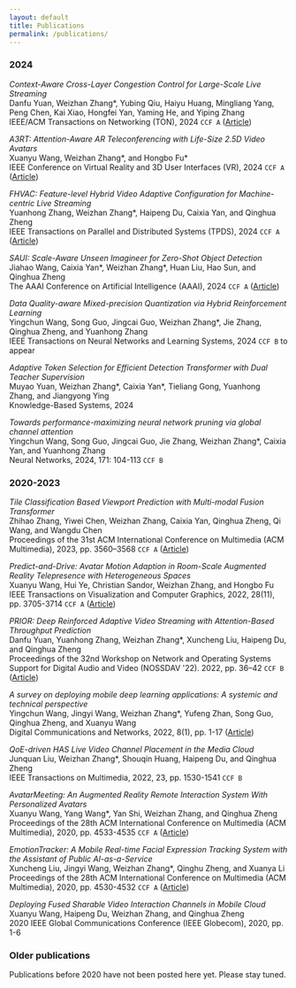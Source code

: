 ```yaml
---
layout: default
title: Publications
permalink: /publications/
---
```


### 2024

_Context-Aware Cross-Layer Congestion Control for Large-Scale Live Streaming_<br>
Danfu Yuan, Weizhan Zhang\*, Yubing Qiu, Haiyu Huang, Mingliang Yang, Peng Chen, Kai Xiao, Hongfei Yan, Yaming He, and Yiping Zhang<br>
IEEE/ACM Transactions on Networking (TON), 2024 `CCF A` ([Article](https://www.computer.org/csdl/journal/nt/5555/01/10530225/1WWdRJwv0bK))

_A3RT: Attention-Aware AR Teleconferencing with Life-Size 2.5D Video Avatars_<br>
Xuanyu Wang, Weizhan Zhang\*, and Hongbo Fu\*<br> 
IEEE Conference on Virtual Reality and 3D User Interfaces (VR), 2024 `CCF A` ([Article](https://www.computer.org/csdl/proceedings-article/vr/2024/740200a211/1Wab6AP8cus))
 
_FHVAC: Feature-level Hybrid Video Adaptive Configuration for Machine-centric Live Streaming_<br>
Yuanhong Zhang, Weizhan Zhang\*, Haipeng Du, Caixia Yan, and Qinghua Zheng<br>
IEEE Transactions on Parallel and Distributed Systems (TPDS), 2024 `CCF A` ([Article](https://ieeexplore.ieee.org/abstract/document/10458078))
 
_SAUI: Scale-Aware Unseen Imagineer for Zero-Shot Object Detection_<br>
Jiahao Wang, Caixia Yan\*, Weizhan Zhang\*, Huan Liu, Hao Sun, and Qinghua Zheng<br>
The AAAI Conference on Artificial Intelligence (AAAI), 2024 `CCF A` ([Article](https://ojs.aaai.org/index.php/AAAI/article/view/28353))

_Data Quality-aware Mixed-precision Quantization via Hybrid Reinforcement Learning_<br>
Yingchun Wang, Song Guo, Jingcai Guo, Weizhan Zhang\*, Jie Zhang, Qinghua Zheng, and Yuanhong Zhang<br>
IEEE Transactions on Neural Networks and Learning Systems, 2024 `CCF B` to appear

_Adaptive Token Selection for Efficient Detection Transformer with Dual Teacher Supervision_<br>
Muyao Yuan, Weizhan Zhang\*, Caixia Yan\*, Tieliang Gong, Yuanhong Zhang, and Jiangyong Ying<br>
Knowledge-Based Systems, 2024

_Towards performance-maximizing neural network pruning via global channel attention_<br>
Yingchun Wang, Song Guo, Jingcai Guo, Jie Zhang, Weizhan Zhang\*, Caixia Yan, and Yuanhong Zhang<br>
Neural Networks, 2024, 171: 104-113 `CCF B`

### 2020-2023

_Tile Classification Based Viewport Prediction with Multi-modal Fusion Transformer_<br>
Zhihao Zhang, Yiwei Chen, Weizhan Zhang, Caixia Yan, Qinghua Zheng, Qi Wang, and Wangdu Chen<br> 
Proceedings of the 31st ACM International Conference on Multimedia (ACM Multimedia), 2023, pp. 3560–3568 `CCF A` ([Article](https://arxiv.org/pdf/2309.14704.pdf))

_Predict-and-Drive: Avatar Motion Adaption in Room-Scale Augmented Reality Telepresence with Heterogeneous Spaces_<br>
Xuanyu Wang, Hui Ye, Christian Sandor, Weizhan Zhang, and Hongbo Fu<br>
IEEE Transactions on Visualization and Computer Graphics, 2022, 28(11), pp. 3705-3714 `CCF A` ([Article](https://hal.science/hal-04357778/document))

_PRIOR: Deep Reinforced Adaptive Video Streaming with Attention-Based Throughput Prediction_<br>
Danfu Yuan, Yuanhong Zhang, Weizhan Zhang\*, Xuncheng Liu, Haipeng Du, and Qinghua Zheng<br>
Proceedings of the 32nd Workshop on Network and Operating Systems Support for Digital Audio and Video (NOSSDAV '22). 2022, pp. 36–42 `CCF B` ([Article](https://dl.acm.org/doi/pdf/10.1145/3534088.3534348))

_A survey on deploying mobile deep learning applications: A systemic and technical perspective_<br>
Yingchun Wang, Jingyi Wang, Weizhan Zhang\*, Yufeng Zhan, Song Guo, Qinghua Zheng, and Xuanyu Wang<br>
Digital Communications and Networks, 2022, 8(1), pp. 1-17 ([Article](https://pdf.sciencedirectassets.com/312219/1-s2.0-S2352864821X00053/1-s2.0-S2352864821000298/main.pdf?X-Amz-Security-Token=IQoJb3JpZ2luX2VjEOX%2F%2F%2F%2F%2F%2F%2F%2F%2F%2FwEaCXVzLWVhc3QtMSJGMEQCIAiYvjDYzvTqcZm8%2BLk%2FP0yaXPlTQhhkuMvSV6tOR51hAiBPOcGtwJRIDGXpfDszzDO4VxJnkjPwqvoCQFJOX2x2Qiq8BQju%2F%2F%2F%2F%2F%2F%2F%2F%2F%2F8BEAUaDDA1OTAwMzU0Njg2NSIM8nsaOcYyHmNlo6boKpAFdHse8aVSZ74Dl5djHrJOw5AHNe%2BZdGwRvLjfA8KJpYJLPkcYtEfm2lLePgQLX6PtysZF4sX8MRM4lWh0C4tiVSGjAqj9ijULfAcylj%2B70sKsFslHTx8%2B%2B7SV%2BEHov7SgVhbusUeQUbQ8mQaKuStfRKO84D2xNrfChugADMjgsFRpzK7cgVAumjcr7Wogp0ysbtfLduPJPJyBTKrGvE%2F85CMXw8EeXb%2BeOaDl7L3K1OTFS0pCbh5b7rSUeJQHvISDSl1dJsEG8ZMyQ7hE4T430GPoPJzjlIqaGhFzMD8a0o5UWZ0lNV3RR0kmbq6JKQrx7e86v%2Fpu6Zah6rVaYs4%2F4BE2lhvP89T%2F3ff3hr0W8Xfod1xNl3qGyvXWOSy82H%2BU1KI1QFHwPgYbcwrxUywaUV0%2BiG2r5lIQ76U72qlj7VwHUx9t1KfuolDPwdcZiSQYCVmVBhHcNtEmtbQMTqLdRPcdIoO26tUTkjXOMtDUf88rizQs%2BJpyGV8%2BGylDciYiYPtk7tZYqofn2%2BpId5xYd2CtuBsfM6kYP5yTI18cK7wapoxUmtFMccNuOJkL%2F%2FPULeJ7pWNYagmzbiRBCJI9Pvp8F1aQYmSgnb3W2Ot6%2BNuAqRBt8uyklztoHIjGlQK4%2BtdZ4i%2Bei55jFu6z3UTNvwtDktCAbqDg0xXDFnY7%2FbOjRCBVhKPMUg1DdzirSGF1DcyPuMfv5y9IE%2BYQoGsAaRVQIQ%2BHZWpQjKuiGpE8ySgCPuvamRrwseJUd6TbAKezm5k4bm5EQnOinb4n1alzKd65C31H16t8CyhIo5CGFqd2rtzvZMNxIxhJL4AtZupNynVsXe0ceLsifuvgEW9puG5BAriHStjO9BFAMMWgBBwwipTmrwY6sgEXDy%2F%2FZygXNVK6g7L545RfrDDLhR2R3N0ABUbOqQZfB5C2liZvv677n1RK5RXiN3uxaZLIPA0CutfjssXqQzb%2B6Zbltdc8IU67wS0c57EerT0Ba3Vio2r4M7LmDNTQRW5Rxf0jg6lWZOt87Vs8uJc9sf8wVbzJNSldSQUgOmchkxNLx90DbNmFyJ9CKhumT7s%2FNeSok%2BwzRY2EFtYdQbR2ExgUNTpGJL3v6EpHxMRPUEzV&X-Amz-Algorithm=AWS4-HMAC-SHA256&X-Amz-Date=20240319T134111Z&X-Amz-SignedHeaders=host&X-Amz-Expires=300&X-Amz-Credential=ASIAQ3PHCVTY3AHEACUC%2F20240319%2Fus-east-1%2Fs3%2Faws4_request&X-Amz-Signature=3e38326f31a70055e39709772bf97a3ef3f1c84301c75fcf6b99feb4b9f6adba&hash=c250af74ad62b5bd933be306103cd557b45dbc449ef4e90a34af754cdac9d4c0&host=68042c943591013ac2b2430a89b270f6af2c76d8dfd086a07176afe7c76c2c61&pii=S2352864821000298&tid=spdf-48df0229-efeb-4b34-9a21-c1e66dcd554d&sid=7100eb3144fa4240e6999e3573bc09a4786cgxrqa&type=client&tsoh=d3d3LnNjaWVuY2VkaXJlY3QuY29t&ua=190b5f575803005e065f52&rr=866de0e84e37e692&cc=cn&kca=eyJrZXkiOiJhWWh1REJuMmtMb2xxaU1zbGhkeng3YjlJa0U5OUhqYlVuYTNMSlFHdjRwRkJncjcyV044ZW1CbStPQVpCeXpDU1FKTjh2dFdvRDVDbVdub01LcDR4Yjc3TXFiWGJzS2VQWkxseGdXZVM4enZsTUZramZJaUlPOXVkNGNVUHczTjlnaXlqN2tNdmNQY1pDOWpzbjd1UkVlU0tLRXhXRSt2N20ybjI3bFJURS9jQ1dDeWhRPT0iLCJpdiI6ImUwZGQzNDgzYjU0Y2IzMjY5MjlmZjc3ZTM4ZWQxYjA1In0=_1710855681386))

_QoE-driven HAS Live Video Channel Placement in the Media Cloud_<br>
Junquan Liu, Weizhan Zhang\*, Shouqin Huang, Haipeng Du, and Qinghua Zheng<br>
IEEE Transactions on Multimedia, 2022, 23, pp. 1530-1541 `CCF B`

_AvatarMeeting: An Augmented Reality Remote Interaction System With Personalized Avatars_<br>
Xuanyu Wang, Yang Wang\*, Yan Shi, Weizhan Zhang, and Qinghua Zheng<br>
Proceedings of the 28th ACM International Conference on Multimedia (ACM Multimedia), 2020, pp. 4533-4535 `CCF A` ([Article](https://xr-lab.org/publication/wang-acm-2020/wang-acm-2020.pdf))
 
_EmotionTracker: A Mobile Real-time Facial Expression Tracking System with the Assistant of Public AI-as-a-Service_<br>
Xuncheng Liu, Jingyi Wang, Weizhan Zhang\*, Qinghu Zheng, and Xuanya Li<br>
Proceedings of the 28th ACM International Conference on Multimedia (ACM Multimedia), 2020, pp. 4530-4532 `CCF A` ([Article](https://dl.acm.org/doi/10.1145/3394171.3414447))

_Deploying Fused Sharable Video Interaction Channels in Mobile Cloud_<br>
Xuanyu Wang, Haipeng Du, Weizhan Zhang, and Qinghua Zheng<br>
2020 IEEE Global Communications Conference (IEEE Globecom), 2020, pp. 1-6

### Older publications

Publications before 2020 have not been posted here yet. Please stay tuned.